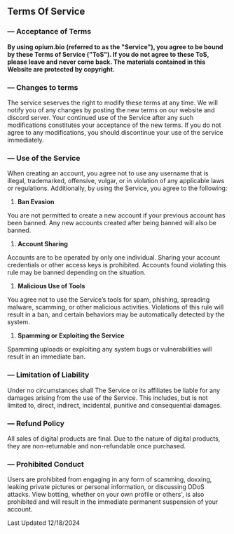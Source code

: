 ## Terms Of Service

### **— Acceptance of Terms**

**By using opium.bio (referred to as the "Service"), you agree to be bound by these Terms of Service ("ToS"). If you do not agree to these ToS, please leave and never come back. The materials contained in this Website are 
protected by copyright.**

### **— Changes to terms**

The service seserves the right to modify these terms at any time. We will notify you of any changes by posting the new terms on our website and discord server. Your continued use of the Service after any such modifications constitutes your acceptance of the new terms. If you do not agree to any modifications, you should discontinue your use of the service immediately.

### **— Use of the Service**

When creating an account, you agree not to use any username that is illegal, trademarked, offensive, vulgar, or in violation of any applicable laws or regulations. Additionally, by using the Service, you agree to the following:

1. **Ban Evasion**

You are not permitted to create a new account if your previous account has been banned. Any new accounts created after being banned will also be banned.

1. **Account Sharing**

Accounts are to be operated by only one individual. Sharing your account credentials or other access keys is prohibited. Accounts found violating this rule may be banned depending on the situation.

1. **Malicious Use of Tools**

You agree not to use the Service’s tools for spam, phishing, spreading malware, scamming, or other malicious activities. Violations of this rule will result in a ban, and certain behaviors may be automatically detected by the system.

1. **Spamming or Exploiting the Service**

Spamming uploads or exploiting any system bugs or vulnerabilities will result in an immediate ban.

### **— Limitation of Liability**

Under no circumstances shall The Service or its affiliates be liable for any damages arising from the use of the Service. This includes, but is not limited to, direct, indirect, incidental, punitive and consequential damages.

### **— Refund Policy**

All sales of digital products are final. Due to the nature of digital products, they are non-returnable and non-refundable once purchased.

### **— Prohibited Conduct**

Users are prohibited from engaging in any form of scamming, doxxing, leaking private pictures or personal information, or discussing DDoS attacks. View botting, whether on your own profile or others', is also prohibited and will result in the immediate permanent suspension of your account.

Last Updated 12/18/2024
